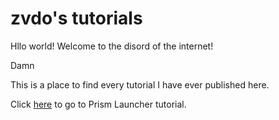# zvdo's tutorials

Hllo world! Welcome to the disord of the internet!

Damn

This is a place to find every tutorial I have ever published here.

Click [here](prismlauncher.md) to go to Prism Launcher tutorial.

